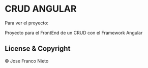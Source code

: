 # CRUD ANGULAR
                                          



Para ver el proyecto: 

Proyecto para el FrontEnd de un CRUD con el Framework Angular

## License & Copyright
© Jose Franco Nieto